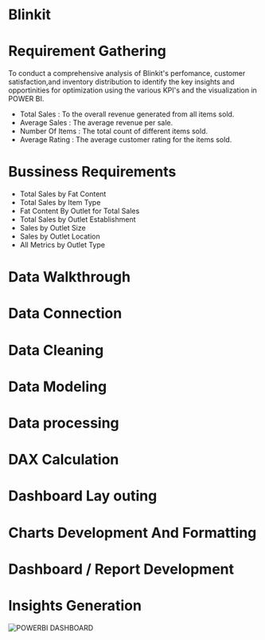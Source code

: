 # Blinkit
# Requirement Gathering 
To conduct a comprehensive analysis of Blinkit's perfomance, customer satisfaction,and inventory distribution to identify the key insights and opportinities for optimization using the various KPI's and the visualization in POWER BI.
  - Total Sales : To the overall revenue generated from all items sold.
  - Average Sales : The average revenue per sale.
  - Number Of Items : The total count of different items sold.
  - Average Rating : The average customer rating for the items sold.
# Bussiness Requirements
- Total Sales by Fat Content
- Total Sales by Item Type
- Fat Content By Outlet for Total Sales
- Total Sales by Outlet Establishment
- Sales by Outlet Size
- Sales by Outlet Location
- All Metrics by Outlet Type
# Data Walkthrough
# Data Connection
# Data Cleaning
# Data Modeling
# Data processing
# DAX Calculation
# Dashboard Lay outing
# Charts Development And Formatting
# Dashboard / Report Development
# Insights Generation
![POWERBI DASHBOARD](https://github.com/user-attachments/assets/ceb93c67-05eb-420e-8b5c-8c247441cd42)
